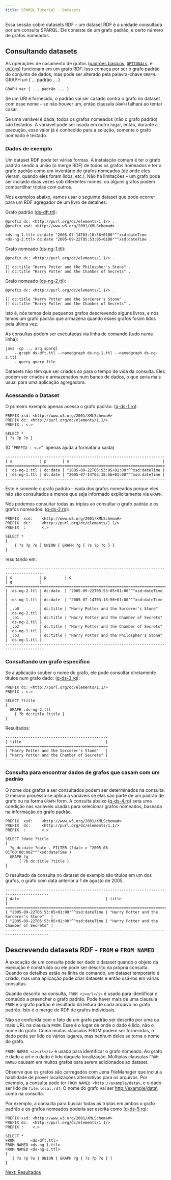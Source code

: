 ```yaml
---
title: SPARQL Tutorial - Datasets
---
```


Essa sessão cobre datasets RDF – um dataset RDF é a unidade consultada por um consulta SPARQL. 
Ele consiste de um grafo padrão, e certo número de grafos nomeados.

## Consultando datasets

As operações de casamento de grafos 
([padrões básicos](sparql_basic_patterns_pt.html),
[`OPTIONAL`s](sparql_optionals_pt.html), e [`UNION`s](sparql_union_pt.html)) funcionam em um grafo RDF.  Isso começa por ser o grafo padrão do conjunto de dados, 
mas pode ser alterado pela palavra-chave `GRAPH`.
    GRAPH uri { ... padrão ... }

    GRAPH var { ... padrão ... }

Se um URI é fornecido, o padrão vai ser casado contra o grafo no dataset com esse nome – se não houver um, 
então clausula `GRAPH` falhará ao tentar casar.  

Se uma variável é dada, todos os grafos nomeados (não o grafo padrão) 
são testados. A variável pode ser usada em outro lugar, então, durante a execução, esse valor 
já é conhecido para a solução, somente o grafo nomeado é testado.

### Dados de exemplo

Um dataset RDF pode ter várias formas.
A instalação comum é ter o grafo padrão sendo a união (o merge RDF)
de todos os grafos nomeados e ter o grafo padrão como um inventário de
grafos nomeados (de onde eles vieram, quando eles foram lidos, etc.). Não há limitações – um grafo pode ser incluído duas vezes sob diferentes nomes, 
ou alguns grafos podem compartilhar triplas com outros.

Nos exemplos abaixo, vamos usar o seguinte dataset que pode ocorrer para um 
RDF agregador de um livro de detalhes:

Grafo padrão ([ds-dft.ttl](sparql_data/ds-dft.ttl)):

    @prefix dc: <http://purl.org/dc/elements/1.1/> .
    @prefix xsd: <http://www.w3.org/2001/XMLSchema#> .

    <ds-ng-1.ttl> dc:date "2005-07-14T03:18:56+0100"^^xsd:dateTime .
    <ds-ng-2.ttl> dc:date "2005-09-22T05:53:05+0100"^^xsd:dateTime .

Grafo nomeado ([ds-ng-1.ttl](sparql_data/ds-ng-1.ttl)):

    @prefix dc: <http://purl.org/dc/elements/1.1/> .

    [] dc:title "Harry Potter and the Philospher's Stone" .
    [] dc:title "Harry Potter and the Chamber of Secrets" .

Grafo nomeado ([ds-ng-2.ttl](sparql_data/ds-ng-2.ttl)):

    @prefix dc: <http://purl.org/dc/elements/1.1/> .

    [] dc:title "Harry Potter and the Sorcerer's Stone" .
    [] dc:title "Harry Potter and the Chamber of Secrets" .

Isto é, nós temos dois pequenos grafos descrevendo alguns livros, 
e nós temos um grafo padrão que armazena quando esses grafos foram lidos pela última vez. 

As consultas podem ser executadas via linha de comando (tudo numa linha):

    java -cp ... arq.sparql
        --graph ds-dft.ttl --namedgraph ds-ng-1.ttl --namedgraph ds-ng-2.ttl
        --query query file

Datasets não têm que ser criados só para o tempo de vida da consulta. 
Eles podem ser criados e armazenados num banco de dados, o que seria mais usual para uma aplicação agregadora.

### Acessando o Dataset

O primeiro exemplo apenas acessa o grafo padrão:
([q-ds-1.rq](sparql_data/q-ds-1.rq)):

    PREFIX xsd: <http://www.w3.org/2001/XMLSchema#>
    PREFIX dc: <http://purl.org/dc/elements/1.1/>
    PREFIX : <.>

    SELECT *
    { ?s ?p ?o }

(O "`PREFIX : <.>`"  apenas ajuda a formatar a saída)

    ----------------------------------------------------------------------
    | s            | p       | o                                         |
    ======================================================================
    | :ds-ng-2.ttl | dc:date | "2005-09-22T05:53:05+01:00"^^xsd:dateTime |
    | :ds-ng-1.ttl | dc:date | "2005-07-14T03:18:56+01:00"^^xsd:dateTime |
    ----------------------------------------------------------------------

Este é somente o grafo padrão – nada dos grafos nomeados porque eles não são consultados a menos que
seja informado explicitamente via `GRAPH`.

Nós podemos consultar todas as triplas ao consultar o grafo padrão e os grafos nomeados:
([q-ds-2.rq](sparql_data/q-ds-2.rq)):

    PREFIX  xsd:    <http://www.w3.org/2001/XMLSchema#>
    PREFIX  dc:     <http://purl.org/dc/elements/1.1/>
    PREFIX  :       <.>

    SELECT *
    {
        { ?s ?p ?o } UNION { GRAPH ?g { ?s ?p ?o } }
    }

resultando em:

    ---------------------------------------------------------------------------------------
    | s            | p        | o                                          | g            |
    =======================================================================================
    | :ds-ng-2.ttl | dc:date  | "2005-09-22T05:53:05+01:00"^^xsd:dateTime  |              |
    | :ds-ng-1.ttl | dc:date  | "2005-07-14T03:18:56+01:00"^^xsd:dateTime  |              |
    | _:b0         | dc:title | "Harry Potter and the Sorcerer's Stone"    | :ds-ng-2.ttl |
    | _:b1         | dc:title | "Harry Potter and the Chamber of Secrets"  | :ds-ng-2.ttl |
    | _:b2         | dc:title | "Harry Potter and the Chamber of Secrets"  | :ds-ng-1.ttl |
    | _:b3         | dc:title | "Harry Potter and the Philospher's Stone"  | :ds-ng-1.ttl |
    ---------------------------------------------------------------------------------------

### Consultando um grafo especifico

Se a aplicação souber o nome do grafo, ele pode consultar diretamente títulos num grafo dado:
([q-ds-3.rq](sparql_data/q-ds-3.rq)):

    PREFIX dc: <http://purl.org/dc/elements/1.1/>
    PREFIX : <.>

    SELECT ?title
    {
      GRAPH :ds-ng-2.ttl
        { ?b dc:title ?title }
    }

Resultados:

    ---------------------------------------------
    | title                                     |
    =============================================
    | "Harry Potter and the Sorcerer's Stone"   |
    | "Harry Potter and the Chamber of Secrets" |
    ---------------------------------------------

### Consulta para encontrar dados de grafos que casam com um padrão

O nome dos grafos a ser consultados podem ser determinados na consulta.  
O mesmo processo se aplica a variáveis se elas são parte de
um padrão de grafo ou na forma  `GRAPH` form. A consulta abaixo
([q-ds-4.rq](sparql_data/q-ds-4.rq)) seta uma condição nas variáveis 
usadas para selecionar grafos nomeados, baseada na informação do grafo padrão.

    PREFIX  xsd:    <http://www.w3.org/2001/XMLSchema#>
    PREFIX  dc:     <http://purl.org/dc/elements/1.1/>
    PREFIX  :       <.>

    SELECT ?date ?title
    {
      ?g dc:date ?date . FILTER (?date > "2005-08-01T00:00:00Z"^^xsd:dateTime )
      GRAPH ?g
          { ?b dc:title ?title }
    }

O resultado da consulta no dataset de exemplo são títulos em um dos grafos, o grafo com data anterior a 1 de agosto de 2005.

    -----------------------------------------------------------------------------------------
    | date                                      | title                                     |
    =========================================================================================
    | "2005-09-22T05:53:05+01:00"^^xsd:dateTime | "Harry Potter and the Sorcerer's Stone"   |
    | "2005-09-22T05:53:05+01:00"^^xsd:dateTime | "Harry Potter and the Chamber of Secrets" |
    -----------------------------------------------------------------------------------------

## Descrevendo datasets RDF  - `FROM` e `FROM NAMED`

À execução de um consulta pode ser dado o dataset quando o objeto da execução é construído ou ele pode ser 
descrito na própria consulta. Quando os detalhes estão na linha de comando,
um dataset temporário é criado, mas uma aplicação pode criar datasets e então usá-los em várias consultas.

Quando descrito na consulta, `FROM <i>url</i>` é usado para identificar o conteúdo a preencher o grafo padrão. 
Pode haver mais de uma clausula `FROM` e o grafo padrão é resultado da leitura de cada arquivo no grafo padrão. 
Isto é o merge de RDF de grafos individuais.

Não se confunda com o fato de um grafo padrão ser descrito por uma ou mais URL na clausula `FROM`. 
Esse é o lugar de onde o dado é lido, não o nome do grafo. 
Como muitas clausulas FROM podem ser fornecidas, o dado pode ser lido de vários lugares, 
mas nenhum deles se torna o nome do grafo.

`FROM NAMED <i>url</i>` é usado para identificar o grafo nomeado. Ao grafo é dado a url e o dado é lido daquela localização.
 Múltiplas clausulas `FROM NAMED` causam em muitos grafos para serem adicionados ao dataset.

Observe que os grafos são carregados com Jena FileManager que inclui a habilidade de prover localizações alternativas 
para os arquivos. Por exemplo, a consulta pode ter  `FROM NAMED <http://example/data>`,
e o dado ser lido de `file:local.rdf`. O nome do grafo vai ser <http://example/data\> como na consulta.

Por exemplo, a consulta para buscar todas as triplas em ambos o grafo padrão e os grafos nomeados poderia ser escrita como
([q-ds-5.rq](sparql_data/q-ds-5.rq)):

    PREFIX xsd: <http://www.w3.org/2001/XMLSchema#>
    PREFIX dc:  <http://purl.org/dc/elements/1.1/>
    PREFIX :    <.>

    SELECT *
    FROM       <ds-dft.ttl>
    FROM NAMED <ds-ng-1.ttl>
    FROM NAMED <ds-ng-2.ttl>
    {
       { ?s ?p ?o } UNION { GRAPH ?g { ?s ?p ?o } }
    }

[Next: Resultados](sparql_results_pt.html)



